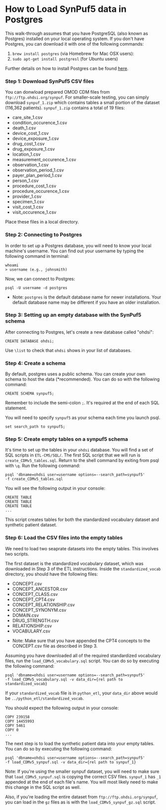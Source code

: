 # How to Load SynPuf5 data in Postgres

This walk-through assumes that you have PostgreSQL (also known as Postgres) installed on your local operating system. If you don't have Postgres, you can download it with one of the following commands:

1. `brew install postgres` (via Homebrew for Mac OSX users): 
2. `sudo apt-get install postgresl` (for Ubuntu users)

Further details on how to install Postgres can be found [here](http://www.postgresql.org/download/).

### Step 1: Download SynPuf5 CSV files

You can donwload prepared OMOD CDM files from `ftp://ftp.ohdsi.org/synpuf`. For smaller-scale testing, you can simply download `synpuf_1.zip` which contains tables a small portion of the dataset (116,362 patients). `synpuf_1.zip` contains a total of 19 files:

- care_site_1.csv
- condition_occurence_1.csv
- death_1.csv
- device_cost_1.csv
- device_exposure_1.csv
- drug_cost_1.csv
- drug_exposure_1.csv
- location_1.csv
- measurement_occurence_1.csv
- observation_1.csv
- observation_period_1.csv
- payer_plan_period_1.csv
- person_1.csv
- procedure_cost_1.csv
- procedure_occurence_1.csv
- provider_1.csv
- specimen_1.csv
- visit_cost_1.csv
- visit_occurence_1.csv

Place these files in a local directory. 

### Step 2: Connecting to Postgres

In order to set up a Postgres database, you will need to know your local machine's username. You can find out your username by typing the following command in terminal:

```
whoami
> username (e.g., johnsmith)
```

Now, we can connect to Postgres:

```
psql -U username -d postgres
```

* Note: `postgres` is the default database name for newer installations. Your default database name may be different if you have an older installation.

### Step 3: Setting up an empty database with the SynPuf5 schema

After connecting to Postgres, let's create a new database called "ohdsi":

```
CREATE DATABASE ohdsi;
```

Use `\list` to check that `ohdsi` shows in your list of databases.

### Step 4: Create a schema

By default, postgres uses a public schema. You can create your own schema to host the data (*recommended). You can do so with the following command:

```
CREATE SCHEMA synpuf5;
```

Remember to include the semi-colon `;`. It's required at the end of each SQL statement.

You will need to specify `synpuf5` as your schema each time you launch psql. 

```
set search_path to synpuf5;
```

### Step 5: Create empty tables on a synpuf5 schema

It's time to set up the tables in your `ohdsi` database. You will find a set of SQL scripts in `ETL-CMS/SQL/`. The first SQL script that we will run is `create_CDMv5_tables.sql`. Return to the shell command by exiting from psql with `\q`. Run the following command:

```
psql 'dbname=ohdsi user=username options=--search_path=synpuf5' 
-f create_CDMv5_tables.sql
```
You will see the following output in your console:

```
CREATE TABLE
CREATE TABLE
CREATE TABLE
...
```

This script creates tables for both the standardized vocabulary dataset and synthetic patient dataset.

### Step 6: Load the CSV files into the empty tables

We need to load two seaprate datasets into the empty tables. This involves two scripts.

The first dataset is the standardized vocabulary dataset, which was downloaded in Step 3 of the ETL instructions. Inside the `standardized_vocab` directory, you should have the following files:

- CONCEPT.csv
- CONCEPT_ANCESTOR.csv
- CONCEPT_CLASS.csv
- CONCEPT_CPT4.csv
- CONCEPT_RELATIONSHIP.csv
- CONCEPT_SYNONYM.csv
- DOMAIN.csv
- DRUG_STRENGTH.csv
- RELATIONSHIP.csv
- VOCABULARY.csv

* Note: Make sure that you have appended the CPT4 concepts to the CONCEPT.csv file as described in Step 3. 


Assuming you have downloaded all of the required standardized vocabulary files, run the `load_CDMv5_vocabulary.sql` script. You can do so by executing the following command:

```
psql 'dbname=ohdsi user=username options=--search_path=synpuf5' 
-f load_CDMv5_vocabulary.sql -v data_dir={rel path to standardized_vocab}
```

If your `standardized_vocab` file is in `python_etl`, your `data_dir` above would be `../python_etl/standardized_vocab`.

You should expect the following output in your console:
```
COPY 239158
COPY 14455993
COPY 5461
COPY 0
...
```

The next step is to load the synthetic patient data into your empty tables. You can do so by executing the following command:

```
psql 'dbname=ohdsi user=username options=--search_path=synpuf5' 
-f load_CDMv5_synpuf.sql -v data_dir={rel path to synpuf_1}
```

Note: If you're using the smaller synpuf dataset, you will need to make sure that `load_CDMv5_synpuf.sql` is copying the correct CSV files. `synpuf_1` has `_1` appended at the end of each file's name. You will most likely need to make this change in the SQL script as well.

Also, if you're loading the entire dataset from `ftp://ftp.ohdsi.org/synpuf`, you can load in the `gz` files as is with the `load_CDMv5_synpuf_gz.sql` script.